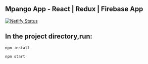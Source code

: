 ## Mpango App - React | Redux | Firebase App 

[![Netlify Status](https://api.netlify.com/api/v1/badges/bd61b597-3340-42c0-8034-fec893095749/deploy-status)](https://app.netlify.com/sites/relaxed-boyd-b5aed2/deploys)

## In the project directory,run:

`npm install`

`npm start`
